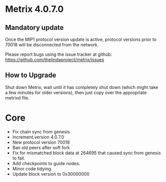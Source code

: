 # Metrix 4.0.7.0

## Mandatory update

Once the MIP1 protocol version update is active, protocol versions prior to 70018 will be disconnected from the network.

Please report bugs using the issue tracker at github: https://github.com/thelindaproject/metrix/issues

## How to Upgrade
Shut down Metrix, wait until it has completely shut down (which might take a few minutes
for older versions), then just copy over the appropriate metrixd file.

# Core
- Fix chain sync from genesis
- Increment version 4.0.7.0
- New protocol version 70018
- Ban old peers after soft fork
- Fix for mismatched block data at 264695 that caused sync from genesis to fail.
- Add checkpoints to guide nodes.
- Minor code tidying.
- Update block version to 0x30000000